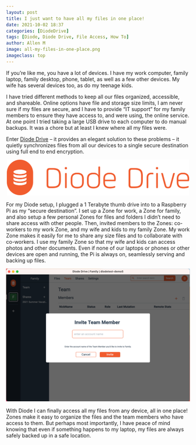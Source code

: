 ```yaml
---
layout: post
title: I just want to have all my files in one place!
date: 2021-10-02 18:37
categories: [DiodeDrive]
tags: [Diode, Diode Drive, File Access, How To]
author: Allen M
image: all-my-files-in-one-place.png
imageclass: top
---
```

If you’re like me, you have a lot of devices.  I have my work computer, family laptop, family desktop, phone, tablet, as well as a few other devices.  My wife has several devices too, as do my teenage kids.  

I have tried different methods to keep all our files organized, accessible, and shareable.  Online options have file and storage size limits, I am never sure if my files are secure, and I have to provide “IT support” for my family members to ensure they have access to, and were using, the online service.  At one point I tried taking a large USB drive to each computer to do manual backups.  It was a chore but at least I knew where all my files were.  

Enter <a href="products/d-drive/">Diode Drive</a> – it provides an elegant solution to these problems – it quietly synchronizes files from all our devices to a single secure destination using full end to end encryption.

<p align="center"><img src="images/blog/diode_drive_logo.png" width="500"></p>

For my Diode setup, I plugged a 1 Terabyte thumb drive into to a Raspberry Pi as my “secure destination”.  I set up a Zone for work, a Zone for family, and also setup a few personal Zones for files and folders I didn’t need to share access with other people.  Then, invited members to the Zones: co-workers to my work Zone, and my wife and kids to my family Zone.  My work Zone makes it easily for me to share any size files and to collaborate with co-workers.  I use my family Zone so that my wife and kids can access photos and other documents.  Even if none of our laptops or phones or other devices are open and running, the Pi is always on, seamlessly serving and backing up files. 

<p align="center"><img src="images/blog/all-my-files-invite-team-member.png"></p>

With Diode I can finally access all my files from any device, all in one place!  Zones make it easy to organize the files and the team members who have access to them.  But perhaps most importantly, I have peace of mind knowing that even if something happens to my laptop, my files are always safely backed up in a safe location.
